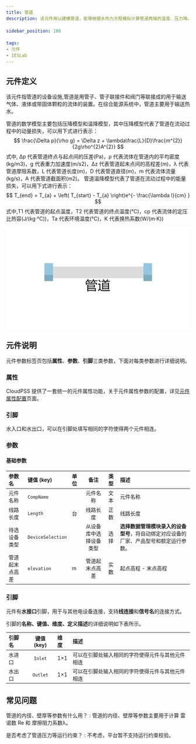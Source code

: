 ```yaml
---
title: 管道
description: 该元件用以建模管道，能够根据水热力方程模拟计算管道两端的温度、压力降。

sidebar_position: 100

tags: 
- 元件
- IESLab
---
```


## 元件定义

该元件指管道的设备设施,管道是用管子、管子联接件和阀门等联接成的用于输送气体、液体或带固体颗粒的流体的装置。在综合能源系统中，管道主要用于输送热水。


管道的数学模型主要包括压降模型和温降模型，其中压降模型代表了管道在流动过程中的动量损失，可以用下式进行表示：
 $$
 \frac{\Delta p}{\rho g} = \Delta z + \lambda\frac{L}{D}\frac{m^{2}}{2g\rho^{2}A^{2}}
 $$
式中, ∆p 代表管道终点与起点间的压差(Pa)，ρ 代表流体在管道内的平均密度(kg/m3)，g 代表重力加速度(m/s2)，∆z 代表管道起末点间的高程差(m)，λ 代表管道摩阻系数，L 代表管道长度(m)，D 代表管道直径(m)，m 代表流体流量(kg/s)，A 代表管道截面积(m2)。 
管道温降模型代表了管道在流动过程中的能量损失，可以用下式进行表示：
 $$
  T_{end} = T_{a} + \left( T_{start} - T_{a} \right)e^{- \frac{\lambda l}{cm} } 
  $$
 式中,T1 代表管道的起点温度，T2 代表管道的终点温度(℃)，cp 代表流体的定压比热容(J/(kg·℃))，Ta 代表环境温度(℃)，K 代表换热系数(W/(m·K))

![管道 =x200](./IES-HD-3Pipe.png )

## 元件说明

元件参数标签页包括**属性**、**参数**、**引脚**三类参数，下面对每类参数进行详细说明。

### 属性

CloudPSS 提供了一套统一的元件属性功能，关于元件属性参数的配置，详见[元件属性配置](/docs/docs/software/xstudio/simstudio/basic/moduleEncapsulation/index.md)页面。


### 引脚
水入口和水出口，可以在引脚处填写相同的字符使得两个元件相连。

### 参数

#### 基础参数

| 参数名 | 键值 (key) | 单位 | 备注 | 类型 | 描述 |
| :--- | :--- | :--- | :--: | :--- | :--- |
| 元件名称 | `CompName` |  | 元件名称 | 文本 | 元件名称 |
| 线路长度 | `Length` | 台 | 线路长度 | 正数 | 线路长度 |
| 待选设备类型 | `DeviceSelection` |  | 从设备库中选择设备类型 | 选择 | **选择数据管理模块录入的设备型号**，将自动绑定对应设备的厂家、产品型号和额定运行参数。|
| 管道起末点高差 | `elevation` | m | 管道起末点高差 | 实数 | 起点高程 - 末点高程 |

### 引脚

元件有**水接口**引脚，用于与其他电设备连接，支持**线连接**和**信号名**的连接方式。

引脚的**名称、键值、维度、定义描述**的详细说明如下表所示。

| 引脚名 | 键值 (key)  | 维度 | 描述 |
| :--- | :--: | :--- | :--- |
| 水进口 | `Inlet` | 1×1 | 可以在引脚处输入相同的字符使得元件与其他元件相连|
| 水出口 | `Outlet` | 1×1 | 可以在引脚处输入相同的字符使得元件与其他元件相连|

## 常见问题

管道的内径、壁厚等参数有什么用？
:   管道的内径、壁厚等参数主要用于计算 雷诺数 Re 和 摩擦阻力系数λ。

是否考虑了管道压力等运行约束？
:   不考虑，平台暂不支持运行约束校验。